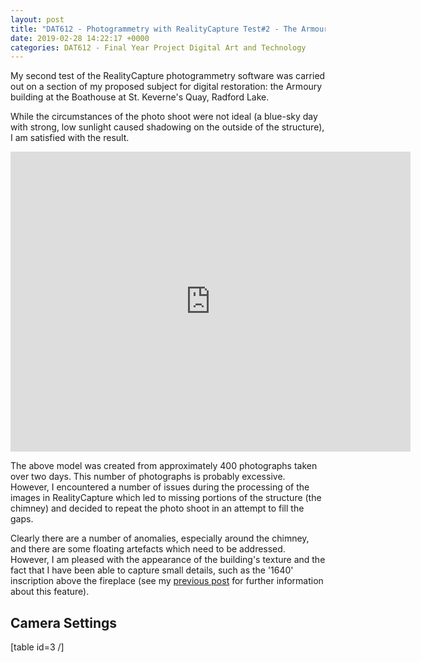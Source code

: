 ```yaml
---
layout: post
title: "DAT612 - Photogrammetry with RealityCapture Test#2 - The Armoury"
date: 2019-02-28 14:22:17 +0000
categories: DAT612 - Final Year Project Digital Art and Technology
---
```


My second test of the RealityCapture photogrammetry software was carried out on a section of my proposed subject for digital restoration: the Armoury building at the Boathouse at St. Keverne's Quay, Radford Lake.

While the circumstances of the photo shoot were not ideal (a blue-sky day with strong, low sunlight caused shadowing on the outside of the structure), I am satisfied with the result.

<iframe src="https://sketchfab.com/models/d1e4b837cf4843749a1be8f05ea35226/embed" width="640" height="480" frameborder="0"></iframe>

The above model was created from approximately 400 photographs taken over two days. This number of photographs is probably excessive. However, I encountered a number of issues during the processing of the images in RealityCapture which led to missing portions of the structure (the chimney) and decided to repeat the photo shoot in an attempt to fill the gaps.

Clearly there are a number of anomalies, especially around the chimney, and there are some floating artefacts which need to be addressed. However, I am pleased with the appearance of the building's texture and the fact that I have been able to capture small details, such as the '1640' inscription above the fireplace (see my <a href="http://www.circleseven.co.uk/2019/02/25/dat612-visit-to-the-boathouse-radford-lake-devon-rural-archive/">previous post</a> for further information about this feature).
<h2>Camera Settings</h2>
[table id=3 /]